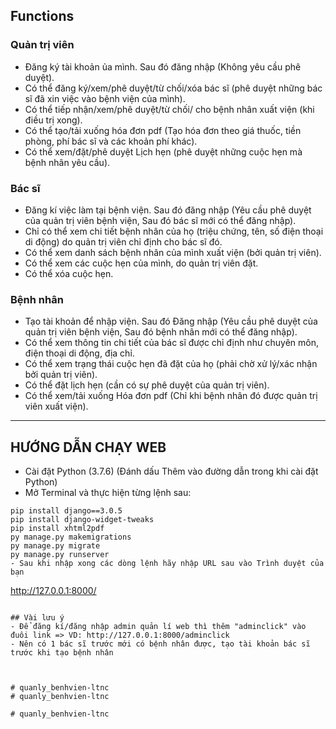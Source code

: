 
## Functions
### Quản trị viên
- Đăng ký tài khoản ủa mình. Sau đó đăng nhập (Không yêu cầu phê duyệt).
- Có thể đăng ký/xem/phê duyệt/từ chối/xóa bác sĩ (phê duyệt những bác sĩ đã xin việc vào bệnh viện của mình).
- Có thể tiếp nhận/xem/phê duyệt/từ chối/ cho bệnh nhân xuất viện (khi điều trị xong).
- Có thể tạo/tải xuống hóa đơn pdf (Tạo hóa đơn theo giá thuốc, tiền phòng, phí bác sĩ và các khoản phí khác).
- Có thể xem/đặt/phê duyệt Lịch hẹn (phê duyệt những cuộc hẹn mà bệnh nhân yêu cầu).

### Bác sĩ
- Đăng kí việc làm tại bệnh viện. Sau đó đăng nhập (Yêu cầu phê duyệt của quản trị viên bệnh viện, Sau đó bác sĩ mới có thể đăng nhập).
- Chỉ có thể xem chi tiết bệnh nhân của họ (triệu chứng, tên, số điện thoại di động) do quản trị viên chỉ định cho bác sĩ đó.
- Có thể xem danh sách bệnh nhân của mình xuất viện (bởi quản trị viên).
- Có thể xem các cuộc hẹn của mình, do quản trị viên đặt.
- Có thể xóa cuộc hẹn.

### Bệnh nhân
- Tạo tài khoản để nhập viện. Sau đó Đăng nhập (Yêu cầu phê duyệt của quản trị viên bệnh viện, Sau đó bệnh nhân mới có thể đăng nhập).
- Có thể xem thông tin chi tiết của bác sĩ được chỉ định như chuyên môn, điện thoại di động, địa chỉ.
- Có thể xem trạng thái cuộc hẹn đã đặt của họ (phải chờ xử lý/xác nhận bởi quản trị viên).
- Có thể đặt lịch hẹn (cần có sự phê duyệt của quản trị viên).
- Có thể xem/tải xuống Hóa đơn pdf (Chỉ khi bệnh nhân đó được quản trị viên xuất viện).

---

## HƯỚNG DẪN CHẠY WEB
- Cài đặt Python (3.7.6) (Đánh dấu Thêm vào đường dẫn trong khi cài đặt Python)
- Mở Terminal và thực hiện từng lệnh sau:
```
pip install django==3.0.5
pip install django-widget-tweaks
pip install xhtml2pdf
py manage.py makemigrations
py manage.py migrate
py manage.py runserver
- Sau khi nhập xong các dòng lệnh hãy nhập URL sau vào Trình duyệt của bạn
```
http://127.0.0.1:8000/
```

## Vài lưu ý
- Để đăng kí/đăng nhập admin quản lí web thì thêm "adminclick" vào đuôi link => VD: http://127.0.0.1:8000/adminclick
- Nên có 1 bác sĩ trước mới có bệnh nhân được, tạo tài khoản bác sĩ trước khi tạo bệnh nhân



# quanly_benhvien-ltnc
#   q u a n l y _ b e n h v i e n - l t n c 
 
 #   q u a n l y _ b e n h v i e n - l t n c 
 
 
